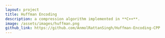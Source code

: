 ```yaml
---
layout: project
title: Huffman Encoding
description: a compression algorithm implemented in **C++**.
image: /assets/images/huffman.png
github_link: https://github.com/AnmolRattanSingh/Huffman-Encoding-CPP
---
```

